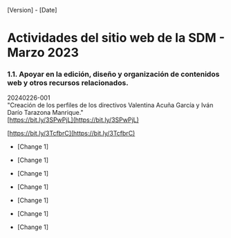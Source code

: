 [Version] - [Date]

# Actividades del sitio web de la SDM - Marzo 2023

### 1.1. Apoyar en la edición, diseño y organización de contenidos web y otros recursos relacionados.

20240226-001  
"Creación de los perfiles de los directivos Valentina Acuña García y Iván Darío Tarazona Manrique."  
[https://bit.ly/3SPwPjL](https://bit.ly/3SPwPjL)


[https://bit.ly/3TcfbrC](https://bit.ly/3TcfbrC)


<!-- 1.2. Apoyar e implementar acciones que faciliten el cumplimento de los lineamientos del Modelo Integrado de Planeación y Gestión, la Ley 1712 de 2014 y el Decreto 103 de 2015 en relación a la transparencia y acceso a la información. -->
-   [Change 1]

<!-- 1.3. Realizar el seguimiento de solicitudes de publicación en la página web, intranet y otros portales web de la secretaría. -->
-   [Change 1]

<!-- 1.4. Apoyar en la administración y optimización de estilo, calidad y actualización de datos de los sitios web de la SDM. -->
-   [Change 1]

<!-- 1.5. Validar y monitorear contenidos publicados en los portales Web de la SDM. -->
-   [Change 1]

<!-- 1.6. Apoyar la publicación de información en la web, intranet y sitios web de la SDM. -->
-   [Change 1]

<!-- 1.7. Mantener y fortalecer el contacto permanente con los diferentes medios de comunicación locales y periodistas comunitarios que requieran o soliciten información del sector Movilidad. -->
-   [Change 1]

<!-- 1.8. Las demás que le sean asignadas por el supervisor en relación con el objeto del contrato. -->
-   [Change 1]
